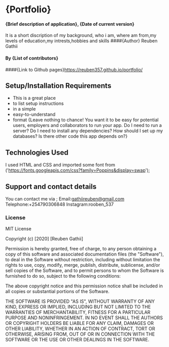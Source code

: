 # {Portfolio}
#### {Brief description of application}, {Date of current version}
It is a short discription of my background, who i am, where am from,my levels of education,my intrests,hobbies and skills
####{Author} Reuben Gathii
#### By **{List of contributors}**
####{Link to Github pages}https://reuben357.github.io/portfolio/

## Setup/Installation Requirements
* This is a great place
* to list setup instructions
* in a simple
* easy-to-understand
* format
{Leave nothing to chance! You want it to be easy for potential users, employers and collaborators to run your app. Do I need to run a server? Do I need to install any dependencies? How should I set up my databases? Is there other code this app depends on?}

## Technologies Used
I used HTML and CSS and imported some font from ('https://fonts.googleapis.com/css?family=Poppins&display=swap');

## Support and contact details
You can contact me via ;
Email:gathiireuben@gmail.com
Telephone:+254790306848
Instagram:rooben_537

### License
MIT License

Copyright (c) [2020] [Reuben Gathii]

Permission is hereby granted, free of charge, to any person obtaining a copy
of this software and associated documentation files (the "Software"), to deal
in the Software without restriction, including without limitation the rights
to use, copy, modify, merge, publish, distribute, sublicense, and/or sell
copies of the Software, and to permit persons to whom the Software is
furnished to do so, subject to the following conditions:

The above copyright notice and this permission notice shall be included in all
copies or substantial portions of the Software.

THE SOFTWARE IS PROVIDED "AS IS", WITHOUT WARRANTY OF ANY KIND, EXPRESS OR
IMPLIED, INCLUDING BUT NOT LIMITED TO THE WARRANTIES OF MERCHANTABILITY,
FITNESS FOR A PARTICULAR PURPOSE AND NONINFRINGEMENT. IN NO EVENT SHALL THE
AUTHORS OR COPYRIGHT HOLDERS BE LIABLE FOR ANY CLAIM, DAMAGES OR OTHER
LIABILITY, WHETHER IN AN ACTION OF CONTRACT, TORT OR OTHERWISE, ARISING FROM,
OUT OF OR IN CONNECTION WITH THE SOFTWARE OR THE USE OR OTHER DEALINGS IN THE
SOFTWARE.
